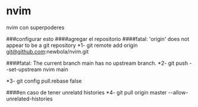 # nvim
nvim con superpoderes

###configurar esto
####agregar el repositorio
####fatal: 'origin' does not appear to be a git repository
*1- git remote add origin git@github.com:newbola/nvim.git

####fatal: The current branch main has no upstream branch.
*2- git push --set-upstream nvim main

*3- git config pull.rebase false 

####en caso de tener unrelatd histories 
*4- git pull origin master --allow-unrelated-histories
